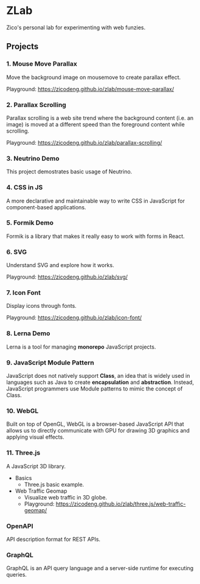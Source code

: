 # ZLab

Zico's personal lab for experimenting with web funzies.

## Projects

### 1. Mouse Move Parallax

Move the background image on mousemove to create parallax effect.

Playground: https://zicodeng.github.io/zlab/mouse-move-parallax/

### 2. Parallax Scrolling

Parallax scrolling is a web site trend where the background content (i.e. an image) is moved at a different speed than the foreground content while scrolling.

Playground: https://zicodeng.github.io/zlab/parallax-scrolling/

### 3. Neutrino Demo

This project demostrates basic usage of Neutrino.

### 4. CSS in JS

A more declarative and maintainable way to write CSS in JavaScript for component-based applications.

### 5. Formik Demo

Formik is a library that makes it really easy to work with forms in React.

### 6. SVG

Understand SVG and explore how it works.

Playground: https://zicodeng.github.io/zlab/svg/

### 7. Icon Font

Display icons through fonts.

Playground: https://zicodeng.github.io/zlab/icon-font/

### 8. Lerna Demo

Lerna is a tool for managing **monorepo** JavaScript projects.

### 9. JavaScript Module Pattern

JavaScript does not natively support **Class**, an idea that is widely used in languages such as Java to create **encapsulation** and **abstraction**. Instead, JavaScript programmers use Module patterns to mimic the concept of Class.

### 10. WebGL

Built on top of OpenGL, WebGL is a browser-based JavaScript API that allows us to directly communicate with GPU for drawing 3D graphics and applying visual effects.

### 11. Three.js

A JavaScript 3D library.

-   Basics
    -   Three.js basic example.
-   Web Traffic Geomap
    -   Visualize web traffic in 3D globe.
    -   Playground: https://zicodeng.github.io/zlab/three.js/web-traffic-geomap/

### OpenAPI

API description format for REST APIs.

### GraphQL

GraphQL is an API query language and a server-side runtime for executing queries.

